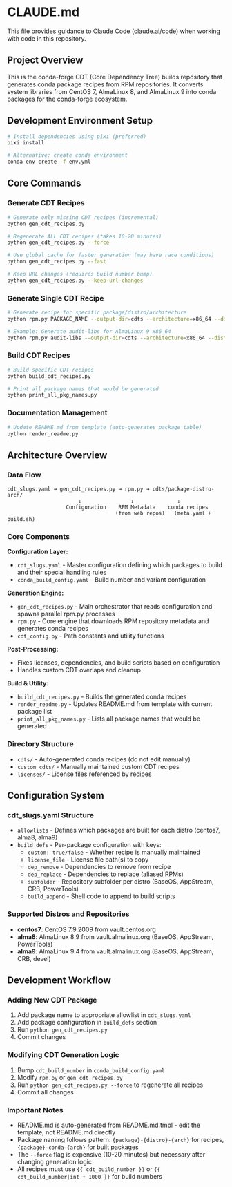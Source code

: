 # CLAUDE.md

This file provides guidance to Claude Code (claude.ai/code) when working with code in this repository.

## Project Overview

This is the conda-forge CDT (Core Dependency Tree) builds repository that generates conda package recipes from RPM repositories. It converts system libraries from CentOS 7, AlmaLinux 8, and AlmaLinux 9 into conda packages for the conda-forge ecosystem.

## Development Environment Setup

```bash
# Install dependencies using pixi (preferred)
pixi install

# Alternative: create conda environment
conda env create -f env.yml
```

## Core Commands

### Generate CDT Recipes
```bash
# Generate only missing CDT recipes (incremental)
python gen_cdt_recipes.py

# Regenerate ALL CDT recipes (takes 10-20 minutes)
python gen_cdt_recipes.py --force

# Use global cache for faster generation (may have race conditions)
python gen_cdt_recipes.py --fast

# Keep URL changes (requires build number bump)
python gen_cdt_recipes.py --keep-url-changes
```

### Generate Single CDT Recipe
```bash
# Generate recipe for specific package/distro/architecture
python rpm.py PACKAGE_NAME --output-dir=cdts --architecture=x86_64 --distro=alma9 --conda-forge-style

# Example: Generate audit-libs for AlmaLinux 9 x86_64
python rpm.py audit-libs --output-dir=cdts --architecture=x86_64 --distro=alma9 --conda-forge-style
```

### Build CDT Recipes
```bash
# Build specific CDT recipes
python build_cdt_recipes.py

# Print all package names that would be generated
python print_all_pkg_names.py
```

### Documentation Management
```bash
# Update README.md from template (auto-generates package table)
python render_readme.py
```

## Architecture Overview

### Data Flow
```
cdt_slugs.yaml → gen_cdt_recipes.py → rpm.py → cdts/package-distro-arch/
                       ↓                ↓              ↓
                   Configuration    RPM Metadata    conda recipes
                                   (from web repos)   (meta.yaml + build.sh)
```

### Core Components

**Configuration Layer:**
- `cdt_slugs.yaml` - Master configuration defining which packages to build and their special handling rules
- `conda_build_config.yaml` - Build number and variant configuration

**Generation Engine:**
- `gen_cdt_recipes.py` - Main orchestrator that reads configuration and spawns parallel rpm.py processes
- `rpm.py` - Core engine that downloads RPM repository metadata and generates conda recipes
- `cdt_config.py` - Path constants and utility functions

**Post-Processing:**
- Fixes licenses, dependencies, and build scripts based on configuration
- Handles custom CDT overlaps and cleanup

**Build & Utility:**
- `build_cdt_recipes.py` - Builds the generated conda recipes
- `render_readme.py` - Updates README.md from template with current package list
- `print_all_pkg_names.py` - Lists all package names that would be generated

### Directory Structure
- `cdts/` - Auto-generated conda recipes (do not edit manually)
- `custom_cdts/` - Manually maintained custom CDT recipes
- `licenses/` - License files referenced by recipes

## Configuration System

### cdt_slugs.yaml Structure
- `allowlists` - Defines which packages are built for each distro (centos7, alma8, alma9)
- `build_defs` - Per-package configuration with keys:
  - `custom: true/false` - Whether recipe is manually maintained
  - `license_file` - License file path(s) to copy
  - `dep_remove` - Dependencies to remove from recipe
  - `dep_replace` - Dependencies to replace (aliased RPMs)
  - `subfolder` - Repository subfolder per distro (BaseOS, AppStream, CRB, PowerTools)
  - `build_append` - Shell code to append to build scripts

### Supported Distros and Repositories
- **centos7**: CentOS 7.9.2009 from vault.centos.org
- **alma8**: AlmaLinux 8.9 from vault.almalinux.org (BaseOS, AppStream, PowerTools)
- **alma9**: AlmaLinux 9.4 from vault.almalinux.org (BaseOS, AppStream, CRB, devel)

## Development Workflow

### Adding New CDT Package
1. Add package name to appropriate allowlist in `cdt_slugs.yaml`
2. Add package configuration in `build_defs` section
3. Run `python gen_cdt_recipes.py`
4. Commit changes

### Modifying CDT Generation Logic
1. Bump `cdt_build_number` in `conda_build_config.yaml`
2. Modify `rpm.py` or `gen_cdt_recipes.py`
3. Run `python gen_cdt_recipes.py --force` to regenerate all recipes
4. Commit all changes

### Important Notes
- README.md is auto-generated from README.md.tmpl - edit the template, not README.md directly
- Package naming follows pattern: `{package}-{distro}-{arch}` for recipes, `{package}-conda-{arch}` for built packages
- The `--force` flag is expensive (10-20 minutes) but necessary after changing generation logic
- All recipes must use `{{ cdt_build_number }}` or `{{ cdt_build_number|int + 1000 }}` for build numbers